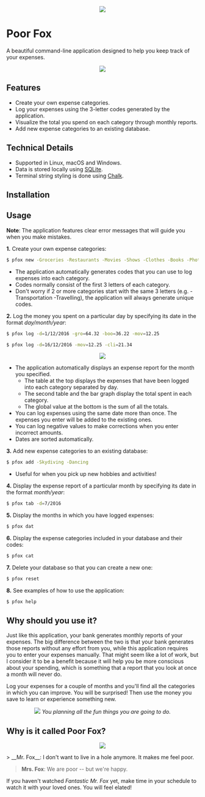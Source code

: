 <p align="center">
  <img src="https://github.com/diegomacario/Poor-Fox/blob/master/readme_images/poor_fox_ascii_logo.png"/>
</p>

# Poor Fox

A beautiful command-line application designed to help you keep track of your expenses.

<p align="center">
  <img src="https://github.com/diegomacario/Poor-Fox/blob/master/readme_images/introductory_gif.gif"/>
</p>

## Features 

- Create your own expense categories.
- Log your expenses using the 3-letter codes generated by the application.
- Visualize the total you spend on each category through monthly reports.
- Add new expense categories to an existing database.

## Technical Details

- Supported in Linux, macOS and Windows.
- Data is stored locally using [SQLite](https://www.sqlite.org/index.html).
- Terminal string styling is done using [Chalk](https://github.com/chalk/chalk).

## Installation

## Usage

__Note__: The application features clear error messages that will guide you when you make mistakes.

__1.__ Create your own expense categories:
 ```sh
 $ pfox new -Groceries -Restaurants -Movies -Shows -Clothes -Books -Photography -Climbing
 ```
 - The application automatically generates codes that you can use to log expenses into each category. 
 - Codes normally consist of the first 3 letters of each category.
 - Don't worry if 2 or more categories start with the same 3 letters (e.g. -Transportation -Travelling), the application will always generate unique codes.  

__2.__ Log the money you spent on a particular day by specifying its date in the format _day/month/year_:
 ```sh
 $ pfox log -d=1/12/2016 -gro=64.32 -boo=36.22 -mov=12.25
 
 $ pfox log -d=16/12/2016 -mov=12.25 -cli=21.34
 ```
 <p align="center">
  <img src="https://github.com/diegomacario/Poor-Fox/blob/master/readme_images/expense_report.png"/>
</p>
 
 - The application automatically displays an expense report for the month you specified.
    - The table at the top displays the expenses that have been logged into each category separated by day.
    - The second table and the bar graph display the total spent in each category.
    - The global value at the bottom is the sum of all the totals.
 - You can log expenses using the same date more than once. The expenses you enter will be added to the existing ones.
 - You can log negative values to make corrections when you enter incorrect amounts.
 - Dates are sorted automatically.
 
__3.__ Add new expense categories to an existing database:
 ```sh
 $ pfox add -Skydiving -Dancing
 ```
  - Useful for when you pick up new hobbies and activities!
  
__4.__ Display the expense report of a particular month by specifying its date in the format _month/year_:
 ```sh
 $ pfox tab -d=7/2016
 ```

__5.__ Display the months in which you have logged expenses:
 ```sh
 $ pfox dat
 ```

__6.__ Display the expense categories included in your database and their codes:
 ```sh
 $ pfox cat
 ```
 
__7.__ Delete your database so that you can create a new one:
 ```sh
 $ pfox reset
 ```
 
 __8.__ See examples of how to use the application:
 ```sh
 $ pfox help
 ```

## Why should you use it?

Just like this application, your bank generates monthly reports of your expenses. The big difference between the two is that your bank generates those reports without any effort from you, while this application requires you to enter your expenses manually. That might seem like a lot of work, but I consider it to be a benefit because it will help you be more conscious about your spending, which is something that a report that you look at once a month will never do. 

Log your expenses for a couple of months and you'll find all the categories in which you can improve. You will be surprised! Then use the money you save to learn or experience something new.

<p align="center">
  <img src="https://github.com/diegomacario/Poor-Fox/blob/master/readme_images/captain_crocodile.png"/>
  <em>You planning all the fun things you are going to do.</em>
</p>

## Why is it called Poor Fox?

<p align="center">
  <img src="https://github.com/diegomacario/Poor-Fox/blob/master/readme_images/fantastic_mr_fox.PNG"/>
</p>
> __Mr. Fox__: I don't want to live in a hole anymore. It makes me feel poor.

> __Mrs. Fox__: We are poor -- but we're happy.

If you haven't watched _Fantastic Mr. Fox_ yet, make time in your schedule to watch it with your loved ones. You will feel elated!
